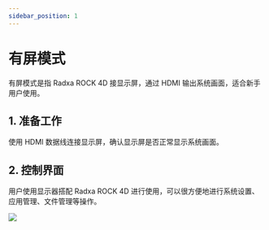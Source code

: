 ```yaml
---
sidebar_position: 1
---
```


# 有屏模式

有屏模式是指 Radxa ROCK 4D 接显示屏，通过 HDMI 输出系统画面，适合新手用户使用。

## 1. 准备工作

使用 HDMI 数据线连接显示屏，确认显示屏是否正常显示系统画面。

## 2. 控制界面

用户使用显示器搭配 Radxa ROCK 4D 进行使用，可以很方便地进行系统设置、应用管理、文件管理等操作。

<div style={{textAlign: 'center'}}>
    <img src="/img/rock4/4d/display-login.webp" style={{width: '100%', maxWidth: '1200px'}} />
</div>

